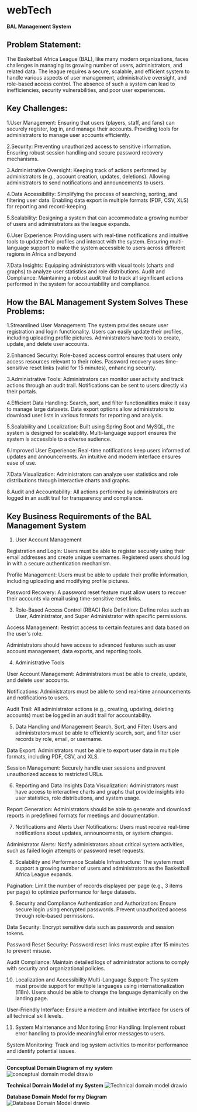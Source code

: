 # webTech
**BAL Management System**

**Problem Statement**:
--------------------------------
The Basketball Africa League (BAL), like many modern organizations, faces challenges in managing its growing number of users, administrators, and related data. The league requires a secure, scalable, and efficient system to handle various aspects of user management, administrative oversight, and role-based access control. The absence of such a system can lead to inefficiencies, security vulnerabilities, and poor user experiences.

**Key Challenges:**
------------------------------
1.User Management:
Ensuring that users (players, staff, and fans) can securely register, log in, and manage their accounts.
Providing tools for administrators to manage user accounts efficiently.

2.Security:
Preventing unauthorized access to sensitive information.
Ensuring robust session handling and secure password recovery mechanisms.

3.Administrative Oversight:
Keeping track of actions performed by administrators (e.g., account creation, updates, deletions).
Allowing administrators to send notifications and announcements to users.

4.Data Accessibility:
Simplifying the process of searching, sorting, and filtering user data.
Enabling data export in multiple formats (PDF, CSV, XLS) for reporting and record-keeping.

5.Scalability:
Designing a system that can accommodate a growing number of users and administrators as the league expands.

6.User Experience:
Providing users with real-time notifications and intuitive tools to update their profiles and interact with the system.
Ensuring multi-language support to make the system accessible to users across different regions in Africa and beyond

7.Data Insights:
Equipping administrators with visual tools (charts and graphs) to analyze user statistics and role distributions.
Audit and Compliance:
Maintaining a robust audit trail to track all significant actions performed in the system for accountability and compliance.


**How the BAL Management System Solves These Problems:**
-------------------------------------------------------------

1.Streamlined User Management:
The system provides secure user registration and login functionality.
Users can easily update their profiles, including uploading profile pictures.
Administrators have tools to create, update, and delete user accounts.

2.Enhanced Security:
Role-based access control ensures that users only access resources relevant to their roles.
Password recovery uses time-sensitive reset links (valid for 15 minutes), enhancing security.

3.Administrative Tools:
Administrators can monitor user activity and track actions through an audit trail.
Notifications can be sent to users directly via their portals.

4.Efficient Data Handling:
Search, sort, and filter functionalities make it easy to manage large datasets.
Data export options allow administrators to download user lists in various formats for reporting and analysis.

5.Scalability and Localization:
Built using Spring Boot and MySQL, the system is designed for scalability.
Multi-language support ensures the system is accessible to a diverse audience.

6.Improved User Experience:
Real-time notifications keep users informed of updates and announcements.
An intuitive and modern interface ensures ease of use.

7.Data Visualization:
Administrators can analyze user statistics and role distributions through interactive charts and graphs.

8.Audit and Accountability:
All actions performed by administrators are logged in an audit trail for transparency and compliance.

**Key Business Requirements of the BAL Management System**
--------------------------------------------------------------
1. User Account Management
   
Registration and Login:
Users must be able to register securely using their email addresses and create unique usernames.
Registered users should log in with a secure authentication mechanism.

Profile Management:
Users must be able to update their profile information, including uploading and modifying profile pictures.

Password Recovery:
A password reset feature must allow users to recover their accounts via email using time-sensitive reset links.

3. Role-Based Access Control (RBAC)
Role Definition:
Define roles such as User, Administrator, and Super Administrator with specific permissions.

Access Management:
Restrict access to certain features and data based on the user's role.

Administrators should have access to advanced features such as user account management, data exports, and reporting tools.

4. Administrative Tools

User Account Management:
Administrators must be able to create, update, and delete user accounts.

Notifications:
Administrators must be able to send real-time announcements and notifications to users.

Audit Trail:
All administrator actions (e.g., creating, updating, deleting accounts) must be logged in an audit trail for accountability.

5. Data Handling and Management
Search, Sort, and Filter:
Users and administrators must be able to efficiently search, sort, and filter user records by role, email, or username.

Data Export:
Administrators must be able to export user data in multiple formats, including PDF, CSV, and XLS.

Session Management:
Securely handle user sessions and prevent unauthorized access to restricted URLs.

6. Reporting and Data Insights
Data Visualization:
Administrators must have access to interactive charts and graphs that provide insights into user statistics, role distributions, and system usage.

Report Generation:
Administrators should be able to generate and download reports in predefined formats for meetings and documentation.

7. Notifications and Alerts
User Notifications:
Users must receive real-time notifications about updates, announcements, or system changes.

Administrator Alerts:
Notify administrators about critical system activities, such as failed login attempts or password reset requests.

8. Scalability and Performance
Scalable Infrastructure:
The system must support a growing number of users and administrators as the Basketball Africa League expands.

Pagination:
Limit the number of records displayed per page (e.g., 3 items per page) to optimize performance for large datasets.

9. Security and Compliance
Authentication and Authorization:
Ensure secure login using encrypted passwords.
Prevent unauthorized access through role-based permissions.

Data Security:
Encrypt sensitive data such as passwords and session tokens.

Password Reset Security:
Password reset links must expire after 15 minutes to prevent misuse.

Audit Compliance:
Maintain detailed logs of administrator actions to comply with security and organizational policies.

10. Localization and Accessibility
Multi-Language Support:
The system must provide support for multiple languages using internationalization (I18n).
Users should be able to change the language dynamically on the landing page.

User-Friendly Interface:
Ensure a modern and intuitive interface for users of all technical skill levels.

11. System Maintenance and Monitoring
Error Handling:
Implement robust error handling to provide meaningful error messages to users.

System Monitoring:
Track and log system activities to monitor performance and identify potential issues.

--------------------------------------------------------------------------------------------------


**Conceptual Domain Diagram of my system**
![conceptual domain model drawio](https://github.com/user-attachments/assets/2db7dbd9-f25f-4ecb-b6f4-908e67bd1341)

**Technical Domain Model of my System**
![Technical domain model drawio](https://github.com/user-attachments/assets/c6fbf3d3-0866-4a40-b773-491c889066f8)

**Database Domain Model for my Diagram**
![Database Domain Model drawio](https://github.com/user-attachments/assets/0fc1780f-fe04-4e16-b396-9dd312f13280)



